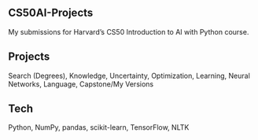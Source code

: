 ## CS50AI-Projects
My submissions for Harvard’s CS50 Introduction to AI with Python course.

## Projects
Search (Degrees), Knowledge, Uncertainty, Optimization, Learning, Neural Networks, Language, Capstone/My Versions

## Tech
Python, NumPy, pandas, scikit-learn, TensorFlow, NLTK
